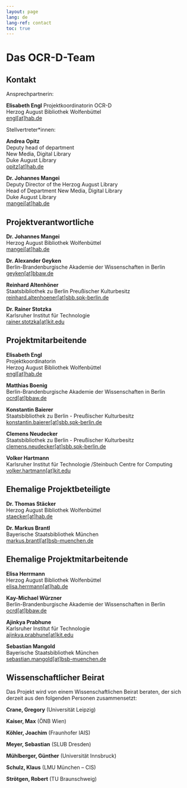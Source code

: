 ```yaml
---
layout: page
lang: de
lang-ref: contact
toc: true
---
```

# Das OCR-D-Team
## Kontakt

Ansprechpartnerin:

**Elisabeth Engl**
Projektkoordinatorin OCR-D  
Herzog August Bibliothek Wolfenbüttel  
[engl[at]hab.de](mailto:engl@hab.de)

Stellvertreter*innen:

**Andrea Opitz**  
Deputy head of department  
New Media, Digital Library  
Duke August Library  
[opitz[at]hab.de](mailto:opitz@hab.de?subject=Anfrage%20via%20OCR-D.de)

**Dr. Johannes Mangei**  
Deputy Director of the Herzog August Library  
Head of Department New Media, Digital Library  
Duke August Library  
[mangei[at]hab.de](mailto:mangei@hab.de?subject=Anfrage%20via%20OCR-D.de)

## Projektverantwortliche
**Dr. Johannes Mangei**  
Herzog August Bibliothek Wolfenbüttel  
[mangei[at]hab.de](mailto:mangei@hab.de)

**Dr. Alexander Geyken**  
Berlin-Brandenburgische Akademie der Wissenschaften in Berlin  
[geyken[at]bbaw.de](mailto:geyken@bbaw.de)

**Reinhard Altenhöner**  
Staatsbibliothek zu Berlin Preußischer Kulturbesitz  
[reinhard.altenhoener[at]sbb.spk-berlin.de](mailto:Reinhard.Altenhoener@sbb.spk-berlin.de)

**Dr. Rainer Stotzka**  
Karlsruher Institut für Technologie  
[rainer.stotzka[at]kit.edu](mailto:rainer.stotzka@kit.edu)

## Projektmitarbeitende
**Elisabeth Engl**  
Projektkoordinatorin  
Herzog August Bibliothek Wolfenbüttel  
[engl[at]hab.de](mailto:engl@hab.de?subject=Anfrage%20%C3%BCber%20OCR-D.de)

**Matthias Boenig**  
Berlin-Brandenburgische Akademie der Wissenschaften in Berlin  
[ocrd[at]bbaw.de](mailto:ocrd@bbaw.de)

**Konstantin Baierer**  
Staatsbibliothek zu Berlin - Preußischer Kulturbesitz  
[konstantin.baierer[at]sbb.spk-berlin.de](mailto:konstantin.baierer@sbb.spk-berlin.de)

**Clemens Neudecker**   
Staatsbibliothek zu Berlin - Preußischer Kulturbesitz  
[clemens.neudecker[at]sbb.spk-berlin.de](mailto:clemens.neudecker@sbb.spk-berlin.de)

**Volker Hartmann**  
Karlsruher Institut für Technologie /Steinbuch Centre for Computing  
[volker.hartmann[at]kit.edu](mailto:volker.hartmann@kit.edu)

## Ehemalige Projektbeteiligte
**Dr. Thomas Stäcker**  
Herzog August Bibliothek Wolfenbüttel  
[staecker[at]hab.de](mailto:staecker@hab.de)

**Dr. Markus Brantl**  
Bayerische Staatsbibliothek München  
[markus.brantl[at]bsb-muenchen.de](mailto:markus.brantl@bsb-muenchen.de)

## Ehemalige Projektmitarbeitende
**Elisa Herrmann**  
Herzog August Bibliothek Wolfenbüttel  
[elisa.herrmann[at]hab.de](mailto:herrmann@hab.de)

**Kay-Michael Würzner**  
Berlin-Brandenburgische Akademie der Wissenschaften in Berlin  
[ocrd[at]bbaw.de](mailto:ocrd@bbaw.de)

**Ajinkya Prabhune**  
Karlsruher Institut für Technologie  
[ajinkya.prabhune[at]kit.edu](mailto:ajinkya.prabhune@kit.edu)

**Sebastian Mangold**  
Bayerische Staatsbibliothek München  
[sebastian.mangold[at]bsb-muenchen.de](mailto:sebastian.mangold@bsb-muenchen.de)

## Wissenschaftlicher Beirat
Das Projekt wird von einem Wissenschaftlichen Beirat beraten, der sich derzeit aus den folgenden Personen zusammensetzt:

**Crane, Gregory** (Universität Leipzig)

**Kaiser, Max** (ÖNB Wien)

**Köhler, Joachim** (Fraunhofer IAIS)

**Meyer, Sebastian** (SLUB Dresden)

**Mühlberger, Günther** (Universität Innsbruck)

**Schulz, Klaus** (LMU München – CIS)

**Strötgen, Robert** (TU Braunschweig)
